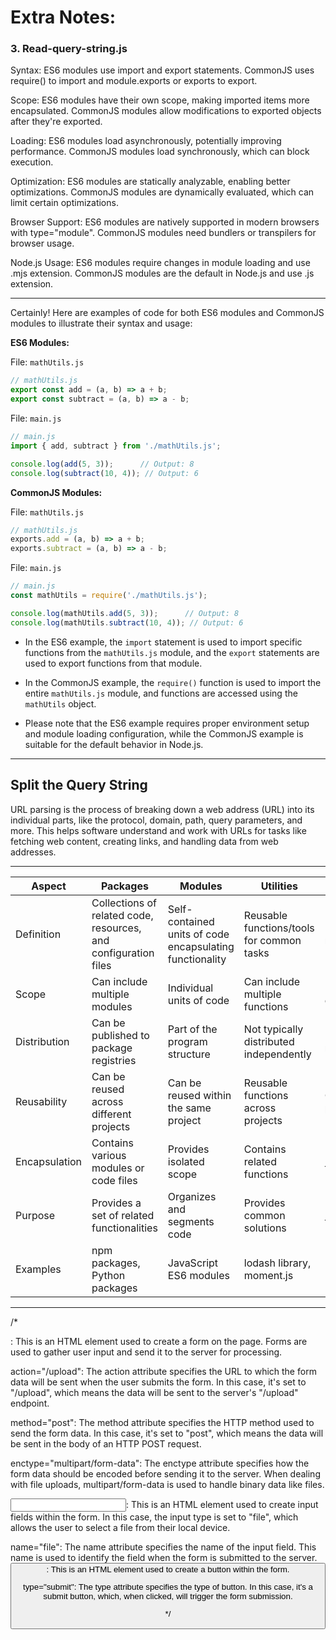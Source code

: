 # Extra Notes:

### 3. Read-query-string.js

Syntax:
ES6 modules use import and export statements.
CommonJS uses require() to import and module.exports or exports to export.

Scope:
ES6 modules have their own scope, making imported items more encapsulated.
CommonJS modules allow modifications to exported objects after they're exported.

Loading:
ES6 modules load asynchronously, potentially improving performance.
CommonJS modules load synchronously, which can block execution.

Optimization:
ES6 modules are statically analyzable, enabling better optimizations.
CommonJS modules are dynamically evaluated, which can limit certain optimizations.

Browser Support:
ES6 modules are natively supported in modern browsers with type="module".
CommonJS modules need bundlers or transpilers for browser usage.

Node.js Usage:
ES6 modules require changes in module loading and use .mjs extension.
CommonJS modules are the default in Node.js and use .js extension.


---


Certainly! Here are examples of code for both ES6 modules and CommonJS modules to illustrate their syntax and usage:

**ES6 Modules:**

File: `mathUtils.js`
```javascript
// mathUtils.js
export const add = (a, b) => a + b;
export const subtract = (a, b) => a - b;
```

File: `main.js`
```javascript
// main.js
import { add, subtract } from './mathUtils.js';

console.log(add(5, 3));      // Output: 8
console.log(subtract(10, 4)); // Output: 6
```

**CommonJS Modules:**

File: `mathUtils.js`
```javascript
// mathUtils.js
exports.add = (a, b) => a + b;
exports.subtract = (a, b) => a - b;
```

File: `main.js`
```javascript
// main.js
const mathUtils = require('./mathUtils.js');

console.log(mathUtils.add(5, 3));      // Output: 8
console.log(mathUtils.subtract(10, 4)); // Output: 6
```

- In the ES6 example, the `import` statement is used to import specific functions from the `mathUtils.js` module, and the `export` statements are used to export functions from that module.

- In the CommonJS example, the `require()` function is used to import the entire `mathUtils.js` module, and functions are accessed using the `mathUtils` object.

- Please note that the ES6 example requires proper environment setup and module loading configuration, while the CommonJS example is suitable for the default behavior in Node.js.

---

## Split the Query String

URL parsing is the process of breaking down a web address (URL) into its individual parts, like the protocol, domain, path, query parameters, and more. This helps software understand and work with URLs for tasks like fetching web content, creating links, and handling data from web addresses.


---


| Aspect        | Packages                    | Modules                | Utilities                 | Dependencies              |
|---------------|-----------------------------|------------------------|---------------------------|---------------------------|
| Definition    | Collections of related code, resources, and configuration files | Self-contained units of code encapsulating functionality | Reusable functions/tools for common tasks | External components needed for functionality |
| Scope         | Can include multiple modules | Individual units of code | Can include multiple functions | External code/packages/modules |
| Distribution  | Can be published to package registries | Part of the program structure | Not typically distributed independently | Installed using package managers |
| Reusability   | Can be reused across different projects | Can be reused within the same project | Reusable functions across projects | Can be reused across projects |
| Encapsulation | Contains various modules or code files | Provides isolated scope | Contains related functions | Required for specific functionality |
| Purpose       | Provides a set of related functionalities | Organizes and segments code | Provides common solutions | Makes external functionality available |
| Examples      | npm packages, Python packages | JavaScript ES6 modules | lodash library, moment.js | Express.js, axios library |


---


/*

<form>: This is an HTML element used to create a form on the page. Forms are used to gather user input 
and send it to the server for processing.

action="/upload": The action attribute specifies the URL to which the form data will be sent when the 
user submits the form. In this case, it's set to "/upload", which means the data will be sent to the 
server's "/upload" endpoint.

method="post": The method attribute specifies the HTTP method used to send the form data. In this case,
 it's set to "post", which means the data will be sent in the body of an HTTP POST request.

enctype="multipart/form-data": The enctype attribute specifies how the form data should be encoded before
sending it to the server. When dealing with file uploads, multipart/form-data is used to handle binary
data like files.

<input>: This is an HTML element used to create input fields within the form. In this case, the input type 
is set to "file", which allows the user to select a file from their local device.

name="file": The name attribute specifies the name of the input field. This name is used to identify the 
field when the form is submitted to the server.
<button>: This is an HTML element used to create a button within the form.

type="submit": The type attribute specifies the type of button. In this case, it's a submit button, which,
 when clicked, will trigger the form submission.

*/
